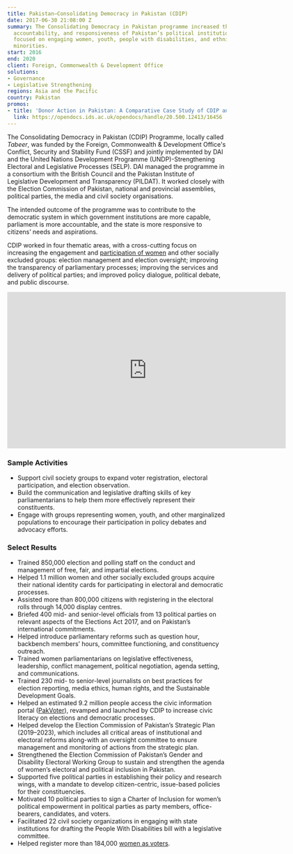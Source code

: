 ```yaml
---
title: Pakistan—Consolidating Democracy in Pakistan (CDIP)
date: 2017-06-30 21:08:00 Z
summary: The Consolidating Democracy in Pakistan programme increased the capacity,
  accountability, and responsiveness of Pakistan’s political institutions—particularly
  focused on engaging women, youth, people with disabilities, and ethnic and religious
  minorities.
start: 2016
end: 2020
client: Foreign, Commonwealth & Development Office
solutions:
- Governance
- Legislative Strengthening
regions: Asia and the Pacific
country: Pakistan
promos:
- title: 'Donor Action in Pakistan: A Comparative Case Study of CDIP and AAWAZ'
  link: https://opendocs.ids.ac.uk/opendocs/handle/20.500.12413/16456
---
```


The Consolidating Democracy in Pakistan (CDIP) Programme, locally called *Tabeer*, was funded by the Foreign, Commonwealth & Development Office's Conflict, Security and Stability Fund (CSSF) and jointly implemented by DAI and the United Nations Development Programme (UNDP)-Strengthening Electoral and Legislative Processes (SELP). DAI managed the programme in a consortium with the British Council and the Pakistan Institute of Legislative Development and Transparency (PILDAT). It worked closely with the Election Commission of Pakistan, national and provincial assemblies, political parties, the media and civil society organisations.
 
The intended outcome of the programme was to contribute to the democratic system in which government institutions are more capable, parliament is more accountable, and the state is more responsive to citizens’ needs and aspirations. 
 
CDIP worked in four thematic areas, with a cross-cutting focus on increasing the engagement and [participation of women](https://tribune.com.pk/story/1585244/1-meeting-calls-simplify-process-get-cnic/) and other socially excluded groups: election management and election oversight; improving the transparency of parliamentary processes; improving the services and delivery of political parties; and improved policy dialogue, political debate, and public discourse.

<iframe src="https://player.vimeo.com/video/326629182" width="640" height="360" frameborder="0" webkitallowfullscreen mozallowfullscreen allowfullscreen></iframe>

### Sample Activities

* Support civil society groups to expand voter registration, electoral participation, and election observation.
* Build the communication and legislative drafting skills of key parliamentarians to help them more effectively represent their constituents.
* Engage with groups representing women, youth, and other marginalized populations to encourage their participation in policy debates and advocacy efforts.

### Select Results

* Trained 850,000 election and polling staff on the conduct and management of free, fair, and impartial elections.
* Helped 1.1 million women and other socially excluded groups acquire their national identity cards for participating in electoral and democratic processes.
* Assisted more than 800,000 citizens with registering in the electoral rolls through 14,000 display centres.  
* Briefed 400 mid- and senior-level officials from 13 political parties on relevant aspects of the Elections Act 2017, and on Pakistan’s international commitments.
* Helped introduce parliamentary reforms such as question hour, backbench members’ hours, committee functioning, and constituency outreach. 
* Trained women parliamentarians on legislative effectiveness, leadership, conflict management, political negotiation, agenda setting, and communications.
* Trained 230 mid- to senior-level journalists on best practices for election reporting, media ethics, human rights, and the Sustainable Development Goals.
* Helped an estimated 9.2 million people access the civic information portal ([PakVoter](https://pakvoter.org/)), revamped and launched by CDIP to increase civic literacy on elections and democratic processes. 
* Helped develop the Election Commission of Pakistan’s Strategic Plan (2019–2023), which includes all critical areas of institutional and electoral reforms along-with an oversight committee to ensure management and monitoring of actions from the strategic plan.
* Strengthened the Election Commission of Pakistan’s Gender and Disability Electoral Working Group to sustain and strengthen the agenda of women’s electoral and political inclusion in Pakistan. 
* Supported five political parties in establishing their policy and research wings, with a mandate to develop citizen-centric, issue-based policies for their constituencies.
* Motivated 10 political parties to sign a Charter of Inclusion for women’s political empowerment in political parties as party members, office-bearers, candidates, and voters.
* Facilitated 22 civil society organizations in engaging with state institutions for drafting the People With Disabilities bill with a legislative committee.
* Helped register more than 184,000 [women as voters](/uploads/DAI-Tabeer's%20contribution%20to%20increase%20women's%20political%20participation.pdf).